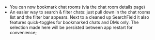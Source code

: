- You can now bookmark chat rooms (via the chat room details page)
- An easier way to search & filter chats: just pull down in the chat rooms list and the filter bar appears. Next to a cleaned up SearchField it also features quick-toggles for bookmarked chats and DMs only. The selection made here will be persisted between app restart for convenience;

